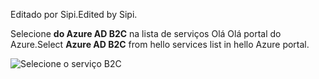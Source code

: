 <span data-ttu-id="2f217-101">Editado por Sipi.</span><span class="sxs-lookup"><span data-stu-id="2f217-101">Edited by Sipi.</span></span>

<span data-ttu-id="2f217-102">Selecione **do Azure AD B2C** na lista de serviços Olá Olá portal do Azure.</span><span class="sxs-lookup"><span data-stu-id="2f217-102">Select **Azure AD B2C** from hello services list in hello Azure portal.</span></span>

![Selecione o serviço B2C](media/active-directory-b2c-find-service-settings/select-b2c-service.png)
